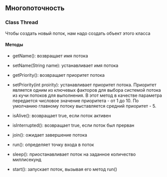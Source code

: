 ## Многопоточность
### Class Thread 
Чтобы создать новый поток, нам надо создать объект этого класса

#### Методы 
* getName(): возвращает имя потока

* setName(String name): устанавливает имя потока

* getPriority(): возвращает приоритет потока

* setPriority(int proirity): устанавливает приоритет потока. Приоритет является одним из ключевых факторов для выбора системой потока из кучи потоков для выполнения. В этот метод в качестве параметра передается числовое значение приоритета - от 1 до 10. По умолчанию главному потоку выставляется средний приоритет - 5.

* isAlive(): возвращает true, если поток активен

* isInterrupted(): возвращает true, если поток был прерван

* join(): ожидает завершение потока

* run(): определяет точку входа в поток

* sleep(): приостанавливает поток на заданное количество миллисекунд

* start(): запускает поток, вызывая его метод run()
